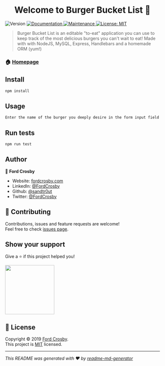 <h1 align="center">Welcome to Burger Bucket List 👋</h1>
<p>
  <img alt="Version" src="https://img.shields.io/badge/version-1.0.0-blue.svg?cacheSeconds=2592000" />
  <a href="https://github.com/sandtr0ut/burger#readme">
    <img alt="Documentation" src="https://img.shields.io/badge/documentation-yes-brightgreen.svg" target="_blank" />
  </a>
  <a href="https://github.com/sandtr0ut/burger/graphs/commit-activity">
    <img alt="Maintenance" src="https://img.shields.io/badge/Maintained%3F-yes-green.svg" target="_blank" />
  </a>
  <a href="https://github.com/sandtr0ut/burger/blob/master/LICENSE">
    <img alt="License: MIT" src="https://img.shields.io/badge/License-MIT-yellow.svg" target="_blank" />
  </a>
</p>

> Burger Bucket List is an editable "to-eat" application you can use to keep track of the most delicious burgers you can't wait to eat! Made with with NodeJS, MySQL, Express, Handlebars and a homemade ORM (yum!)

### 🏠 [Homepage](https://github.com/sandtr0ut/burger#readme)

## Install

```sh
npm install
```

## Usage

```sh
Enter the name of the burger you deeply desire in the form input field and submit. Once you eat your beautiful burger, click "Devour It"
```

## Run tests

```sh
npm run test
```

## Author

👤 **Ford Crosby**

- Website: [fordcrosby.com](fordcrosby.com)
- LinkedIn: [@FordCrosby](https://www.linkedin.com/in/fordcrosby/)
- Github: [@sandtr0ut](https://github.com/sandtr0ut)
- Twitter: [@FordCrosby](https://twitter.com/FordCrosby)

## 🤝 Contributing

Contributions, issues and feature requests are welcome!<br />Feel free to check [issues page](https://github.com/sandtr0ut/burger/issues).

## Show your support

Give a ⭐️ if this project helped you!

<a href="https://www.patreon.com/sandtr0ut">
  <img src="https://c5.patreon.com/external/logo/become_a_patron_button@2x.png" width="160">
</a>

## 📝 License

Copyright © 2019 [Ford Crosby](https://github.com/sandtr0ut).<br />
This project is [MIT](https://github.com/sandtr0ut/burger/blob/master/LICENSE) licensed.

---

_This README was generated with ❤️ by [readme-md-generator](https://github.com/kefranabg/readme-md-generator)_
